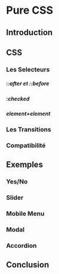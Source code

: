 # Pure CSS

## Introduction

## CSS
### Les Selecteurs
##### ::after et ::before
##### :checked
##### element+element
### Les Transitions
### Compatibilité

## Exemples
### Yes/No
### Slider
### Mobile Menu
### Modal
### Accordion

## Conclusion

